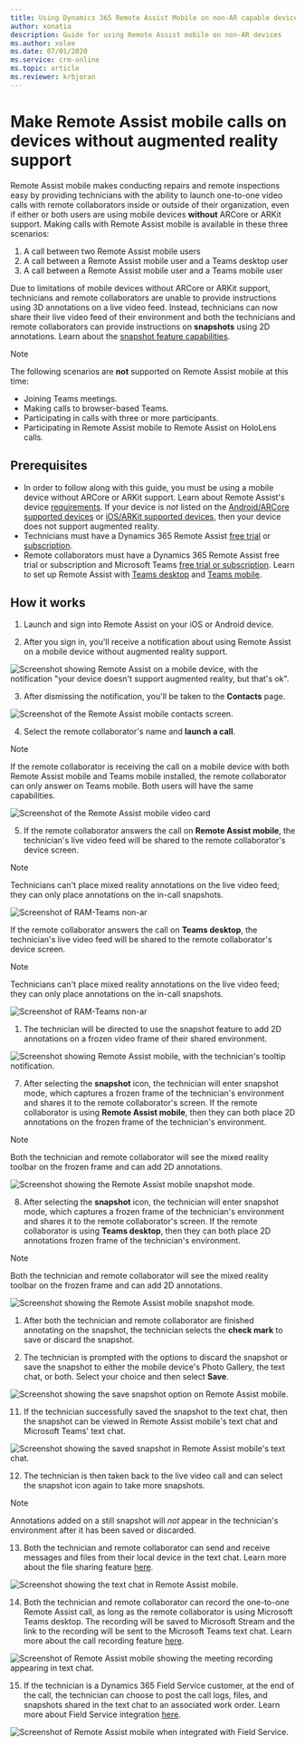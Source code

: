 ```yaml
---
title: Using Dynamics 365 Remote Assist Mobile on non-AR capable devices 
author: xonatia
description: Guide for using Remote Assist mobile on non-AR devices
ms.author: xolee
ms.date: 07/01/2020
ms.service: crm-online
ms.topic: article
ms.reviewer: krbjoran
---
```

# Make Remote Assist mobile calls on devices without augmented reality support

Remote Assist mobile makes conducting repairs and remote inspections easy by providing technicians with the ability to launch one-to-one video calls with remote collaborators inside or outside of their organization, even if either or both users are using mobile devices **without** ARCore or ARKit support. Making calls with Remote Assist mobile is available in these three scenarios:

1. A call between two Remote Assist mobile users
2. A call between a Remote Assist mobile user and a Teams desktop user
3. A call between a Remote Assist mobile user and a Teams mobile user

Due to limitations of mobile devices without ARCore or ARKit support, technicians and remote collaborators are unable to provide instructions using 3D annotations on a live video feed. Instead, technicians can now share their live video feed of their environment and both the technicians and remote collaborators can provide instructions on **snapshots** using 2D annotations. Learn about the [snapshot feature capabilities](https://docs.microsoft.com/dynamics365/mixed-reality/remote-assist/mobile-app/annotate-snapshot).

> [!NOTE]
> The following scenarios are **not** supported on Remote Assist mobile at this time:
>
> - Joining Teams meetings.
> - Making calls to browser-based Teams.
> - Participating in calls with three or more participants.
> - Participating in Remote Assist mobile to Remote Assist on HoloLens calls.

## Prerequisites

- In order to follow along with this guide, you must be using a mobile device without ARCore or ARKit support. Learn about Remote Assist's device [requirements](https://docs.microsoft.com/dynamics365/mixed-reality/remote-assist/requirements). If your device is *not* listed on the [Android/ARCore supported devices](https://developers.google.com/ar/discover/supported-devices) or [iOS/ARKit supported devices](https://developers.google.com/ar/discover/supported-devices#ios), then your device does not support augmented reality.
- Technicians must have a Dynamics 365 Remote Assist [free trial](https://docs.microsoft.com/dynamics365/mixed-reality/remote-assist/try-remote-assist) or [subscription](https://docs.microsoft.com/dynamics365/mixed-reality/remote-assist/buy-remote-assist).
- Remote collaborators must have a Dynamics 365 Remote Assist free trial or subscription and Microsoft Teams [free trial or subscription](https://www.microsoft.com/microsoft-365/microsoft-teams/group-chat-software). Learn to set up Remote Assist with [Teams desktop](https://docs.microsoft.com/dynamics365/mixed-reality/remote-assist/teams-pc-all) and [Teams mobile](https://docs.microsoft.com/dynamics365/mixed-reality/remote-assist/teams-mobile-all).

## How it works

1. Launch and sign into Remote Assist on your iOS or Android device.

2. After you sign in, you'll receive a notification about using Remote Assist on a mobile device without augmented reality support.

![Screenshot showing Remote Assist on a mobile device, with the notification "your device doesn't support augmented reality, but that's ok".](./media/2a.png "AR Notification")

3. After dismissing the notification, you'll be taken to the **Contacts** page.

![Screenshot of the Remote Assist mobile contacts screen.](./media/2b.png "Contacts")

4. Select the remote collaborator's name and **launch a call**.

  > [!NOTE]
  > If the remote collaborator is receiving the call on a mobile device with both Remote Assist mobile and Teams mobile installed, the remote collaborator can only answer on Teams mobile. Both users will have the same capabilities.

![Screenshot of the Remote Assist mobile video card](./media/3a.png "Video Card")

5. If the remote collaborator answers the call on **Remote Assist mobile**, the technician's live video feed will be shared to the remote collaborator's device screen.

> [!NOTE]
> Technicians can't place mixed reality annotations on the live video feed; they can only place annotations on the in-call snapshots.

![Screenshot of RAM-Teams non-ar](./media/ram-ram_notoolbar.png)

   If the remote collaborator answers the call on **Teams desktop**, the technician's live video feed will be shared to the remote collaborator's device screen.

> [!NOTE]
> Technicians can't place mixed reality annotations on the live video feed; they can only place annotations on the in-call snapshots.

![Screenshot of RAM-Teams non-ar](../media/ram-teams-notoolbar.png "RAM-Teams")

1. The technician will be directed to use the snapshot feature to add 2D annotations on a frozen video frame of their shared environment.

![Screenshot showing Remote Assist mobile, with the technician's tooltip notification.](./media/01.05-call-nonar-1.png "Tool tip")

7. After selecting the **snapshot** icon, the technician will enter snapshot mode, which captures a frozen frame of the technician's environment and shares it to the remote collaborator's screen. If the remote collaborator is using **Remote Assist mobile**, then they can both place 2D annotations on the frozen frame of the technician's environment.

> [!NOTE]
> Both the technician and remote collaborator will see the mixed reality toolbar on the frozen frame and can add 2D annotations.

![Screenshot showing the Remote Assist mobile snapshot mode.](./media/ram-ram-ff.png)

8. After selecting the **snapshot** icon, the technician will enter snapshot mode, which captures a frozen frame of the technician's environment and shares it to the remote collaborator's screen. If the remote collaborator is using **Teams desktop**, then they can both place 2D annotations frozen frame of the technician's environment.

> [!NOTE]
> Both the technician and remote collaborator will see the mixed reality toolbar on the frozen frame and can add 2D annotations.

![Screenshot showing the Remote Assist mobile snapshot mode.](./media/ram-teams-ff.png)

1. After both the technician and remote collaborator are finished annotating on the snapshot, the technician selects the **check mark** to save or discard the snapshot.

2.  The technician is prompted with the options to discard the snapshot or save the snapshot to either the mobile device's Photo Gallery, the text chat, or both. Select your choice and then select **Save**.

![Screenshot showing the save snapshot option on Remote Assist mobile.](./media/7a.png)

11.  If the technician successfully saved the snapshot to the text chat, then the snapshot can be viewed in Remote Assist mobile's text chat and Microsoft Teams' text chat.

![Screenshot showing the saved snapshot in Remote Assist mobile's text chat.](./media/06.20-chat-image-portrait.png)

12.  The technician is then taken back to the live video call and can select the snapshot icon again to take more snapshots.

> [!NOTE]
> Annotations added on a still snapshot will *not* appear in the technician's environment after it has been saved or discarded.

13. Both the technician and remote collaborator can send and receive messages and  files from their local device in the text chat. Learn more about the file sharing feature [here](https://docs.microsoft.com/dynamics365/mixed-reality/remote-assist/mobile-app/file-sharing).

![Screenshot showing the text chat in Remote Assist mobile.](./media/06.21-chat-doc.png)

14. Both the technician and remote collaborator can record the one-to-one Remote Assist call, as long as the remote collaborator is using Microsoft Teams desktop. The recording will be saved to Microsoft Stream and the link to the recording will be sent to the Microsoft Teams text chat. Learn more about the call recording feature [here](https://docs.microsoft.com/dynamics365/mixed-reality/remote-assist/mobile-app/call-recording).

![Screenshot of Remote Assist mobile showing the meeting recording appearing in text chat.](./media/11b.png)

15. If the technician is a Dynamics 365 Field Service customer, at the end of the call, the technician can choose to post the call logs, files, and snapshots shared in the text chat to an associated work order. Learn more about Field Service integration [here](https://docs.microsoft.com/dynamics365/mixed-reality/remote-assist/mobile-app/fs-integration).

![Screenshot of Remote Assist mobile when integrated with Field Service.](./media/12.png "Field Service")

